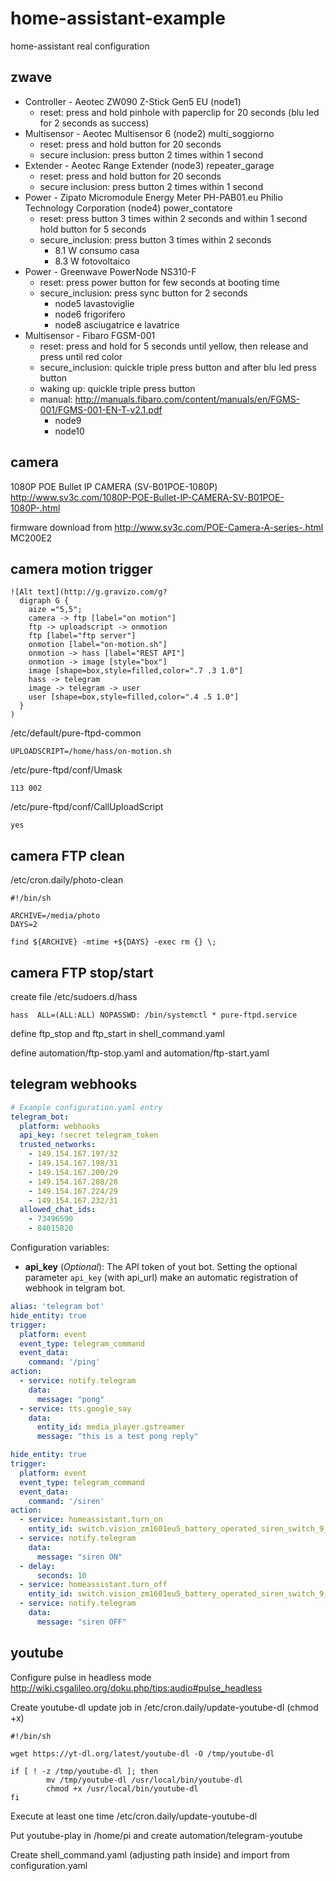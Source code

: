 # home-assistant-example
home-assistant real configuration

## zwave

* Controller - Aeotec ZW090 Z-Stick Gen5 EU (node1)
  - reset: press and hold pinhole with paperclip for 20 seconds (blu led for 2 seconds as success)
* Multisensor - Aeotec Multisensor 6 (node2) multi_soggiorno
  - reset: press and hold button for 20 seconds
  - secure inclusion: press button 2 times within 1 second
* Extender - Aeotec Range Extender (node3) repeater_garage
  - reset: press and hold button for 20 seconds
  - secure inclusion: press button 2 times within 1 second
* Power - Zipato Micromodule Energy Meter PH-PAB01.eu Philio Technology Corporation (node4) power_contatore
  - reset: press button 3 times within 2 seconds and within 1 second hold button for 5 seconds
  - secure_inclusion: press button 3 times within 2 seconds 
    - 8.1 W consumo casa
    - 8.3 W fotovoltaico
* Power - Greenwave PowerNode NS310-F 
  - reset: press power button for few seconds at booting time
  - secure_inclusion: press sync button for 2 seconds
    - node5 lavastoviglie
    - node6 frigorifero
    - node8 asciugatrice e lavatrice
* Multisensor - Fibaro FGSM-001
  - reset: press and hold for 5 seconds until yellow, then release and press until red color
  - secure_inclusion: quickle triple press button and after blu led press button
  - waking up: quickle triple press button
  - manual: http://manuals.fibaro.com/content/manuals/en/FGMS-001/FGMS-001-EN-T-v2.1.pdf
    - node9
    - node10

## camera

1080P POE Bullet IP CAMERA (SV-B01POE-1080P) http://www.sv3c.com/1080P-POE-Bullet-IP-CAMERA-SV-B01POE-1080P-.html

firmware download from http://www.sv3c.com/POE-Camera-A-series-.html MC200E2


## camera motion trigger

```
![Alt text](http://g.gravizo.com/g?
  digraph G {
    aize ="5,5";
    camera -> ftp [label="on motion"]
    ftp -> uploadscript -> onmotion
    ftp [label="ftp server"]
    onmotion [label="on-motion.sh"]
    onmotion -> hass [label="REST API"]
    onmotion -> image [style="box"]
    image [shape=box,style=filled,color=".7 .3 1.0"]
    hass -> telegram
    image -> telegram -> user
    user [shape=box,style=filled,color=".4 .5 1.0"]
  }
)
```

/etc/default/pure-ftpd-common 
```
UPLOADSCRIPT=/home/hass/on-motion.sh
```

/etc/pure-ftpd/conf/Umask
```
113 002
```

/etc/pure-ftpd/conf/CallUploadScript
```
yes
```



## camera FTP clean

/etc/cron.daily/photo-clean
```
#!/bin/sh

ARCHIVE=/media/photo
DAYS=2

find ${ARCHIVE} -mtime +${DAYS} -exec rm {} \;

```

## camera FTP stop/start 

create file /etc/sudoers.d/hass
```
hass  ALL=(ALL:ALL) NOPASSWD: /bin/systemctl * pure-ftpd.service
```

define ftp_stop and ftp_start in shell_command.yaml

define automation/ftp-stop.yaml and automation/ftp-start.yaml


## telegram webhooks

```yaml
# Example configuration.yaml entry
telegram_bot:
  platform: webhooks
  api_key: !secret telegram_token
  trusted_networks:
    - 149.154.167.197/32
    - 149.154.167.198/31
    - 149.154.167.200/29
    - 149.154.167.208/28
    - 149.154.167.224/29
    - 149.154.167.232/31
  allowed_chat_ids:
    - 73496590
    - 84015820
```

Configuration variables:

- **api_key** (*Optional*): The API token of yout bot. Setting the optional
 parameter `api_key` (with api_url) make an automatic registration of webhook
in telgram bot.


```yaml
alias: 'telegram bot'
hide_entity: true
trigger:
  platform: event
  event_type: telegram_command
  event_data:
    command: '/ping'
action:
  - service: notify.telegram
    data:
      message: "pong"
  - service: tts.google_say 
    data:
      entity_id: media_player.gstreamer
      message: "this is a test pong reply"
```

```yaml
hide_entity: true
trigger:
  platform: event
  event_type: telegram_command
  event_data:
    command: '/siren'
action:
  - service: homeassistant.turn_on
    entity_id: switch.vision_zm1601eu5_battery_operated_siren_switch_9_0
  - service: notify.telegram
    data:
      message: "siren ON"
  - delay: 
      seconds: 10
  - service: homeassistant.turn_off
    entity_id: switch.vision_zm1601eu5_battery_operated_siren_switch_9_0
  - service: notify.telegram
    data:
      message: "siren OFF"
```

## youtube

Configure pulse in headless mode http://wiki.csgalileo.org/doku.php/tips:audio#pulse_headless

Create youtube-dl update job in /etc/cron.daily/update-youtube-dl (chmod +x)
```
#!/bin/sh

wget https://yt-dl.org/latest/youtube-dl -O /tmp/youtube-dl

if [ ! -z /tmp/youtube-dl ]; then
        mv /tmp/youtube-dl /usr/local/bin/youtube-dl
        chmod +x /usr/local/bin/youtube-dl
fi

```

Execute at least one time /etc/cron.daily/update-youtube-dl

Put youtube-play in /home/pi and create automation/telegram-youtube

Create shell_command.yaml (adjusting path inside) and import from configuration.yaml
